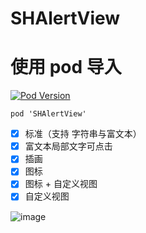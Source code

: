 # SHAlertView
# 使用 pod 导入
[![Pod Version](http://img.shields.io/cocoapods/v/SHAlertView.svg?style=flat)](http://cocoadocs.org/docsets/SHAlertView/)
```
pod 'SHAlertView'
```
- [x] 标准（支持 字符串与富文本）
- [x] 富文本局部文字可点击
- [x] 插画
- [x] 图标
- [x] 图标 + 自定义视图
- [x] 自定义视图

![image](https://github.com/CCSH/SHAlertView/blob/master/QQ20180825-103020-HD.gif)
